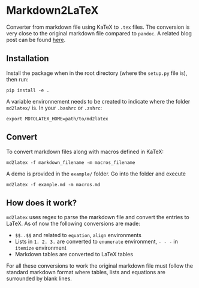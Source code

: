 # Markdown2LaTeX

Converter from markdown file using KaTeX to `.tex` files. The conversion is very close to the original markdown file compared to `pandoc`. A related blog post can be found [here](https://lionelchg.github.io/blog/2021/notes/).

## Installation

Install the package when in the root directory (where the `setup.py` file is), then run:

```shell
pip install -e .
```

A variable environnement needs to be created to indicate where the folder `md2latex/` is. In your `.bashrc` or `.zshrc`:

```shell
export MDTOLATEX_HOME=path/to/md2latex
```

## Convert

To convert markdown files along with macros defined in KaTeX:

```shell
md2latex -f markdown_filename -m macros_filename
```

A demo is provided in the `example/` folder. Go into the folder and execute

```shell
md2latex -f example.md -m macros.md
```

## How does it work?

`md2latex` uses regex to parse the markdown file and convert the entries to LaTeX. As of now the following conversions are made:

- `$$..$$` and related to `equation`, `align` environments
- Lists in `1. 2. 3.` are converted to `enumerate` environment, `- - -` in `itemize` environment
- Markdown tables are converted to LaTeX tables

For all these conversions to work the original markdown file must follow the standard markdown format where tables, lists and equations are surrounded by blank lines.


